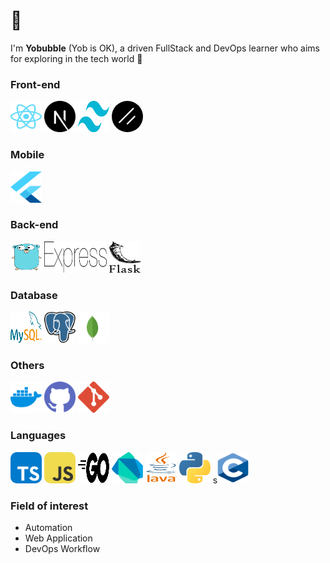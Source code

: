 # 👋

I'm **Yobubble** (Yob is OK), a driven FullStack and DevOps learner who aims for exploring in the tech world 🌊

### Front-end
<img src="/assets/images/react.svg" alt="Typescript" width="50" height="50"> <img src="/assets/images/next-js.svg" alt="Next.js" width="50" height="50"> <img src="/assets/images/tailwind-css.svg" alt="Tailwind CSS" width="50" height="50"> <img src="/assets/images/shadcn.png" alt="Shadcn/ui" style ="border-radius: 30px;" width="50" height="50">


### Mobile
<img src="/assets/images/flutter.svg" alt="Flutter" width="50" height="50">

### Back-end
<img src="/assets/images/go.svg" alt="Typescript" width="50" height="50"> <img src="/assets/images/express.svg" alt="Express.js" width="100" height="50"> <img src="/assets/images/flask.svg" alt="Flask" width="50" height="50">

### Database
<img src="/assets/images/mysql.svg" alt="Mysql" width="50" height="50"> <img src="/assets/images/postgresql.svg" alt="Postgres" width="50" height="50"> <img src="/assets/images/mongodb.svg" alt="MongoDB" width="50" height="50">

### Others
<img src="/assets/images/docker.svg" alt="Docker" width="50" height="50"> <img src="/assets/images/github.svg" alt="GitHub" width="50" height="50"> <img src="/assets/images/git.svg" alt="Git" width="50" height="50">

### Languages
<img src="/assets/images/typescript.svg" alt="Typescript" style="border-radius: 10px;" width="50" height="50"> <img src="/assets/images/javascript.svg" alt="Javascript" style="border-radius: 10px;" width="50" height="50"> <img src="/assets/images/go_lang.svg" alt="GoLang" style="border-radius: 10px;" width="50" height="50"> <img src="/assets/images/dart.svg" alt="dart" style="border-radius: 10px;" width="50" height="50"> <img src="/assets/images/java.svg" alt="java" style="border-radius: 10px;" width="50" height="50"> <img src="/assets/images/python.svg" alt="python" style="border-radius: 10px;" width="50" height="50"> s<img src="/assets/images/c.svg" alt="C programming" style="border-radius: 10px;" width="50" height="50">
  
### Field of interest
- Automation
- Web Application
- DevOps Workflow
